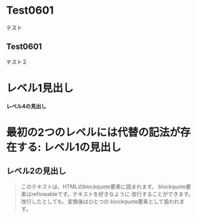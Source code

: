# Test0601
テスト
## Test0601
テスト２

# レベル1見出し

#### レベル4の見出し

最初の2つのレベルには代替の記法が存在する:
レベル1の見出し
===============
レベル2の見出し
---------------

<blockquote>
  <p>このテキストは、HTMLのblockquote要素に囲まれます。
blockquote要素はreflowableです。テキストを好きなように
改行することができます。改行したとしても、変換後はひとつの
blockquote要素として扱われます。</p>
</blockquote>
